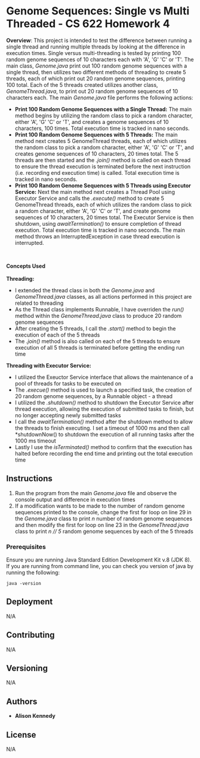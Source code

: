 # Genome Sequences: Single vs Multi Threaded  - CS 622 Homework 4

**Overview**: This project is intended to test the difference between running a single thread and running multiple threads by looking at the difference in execution times. Single versus multi-threading is tested by printing 100 random genome sequences of 10 characters each with 'A', 'G' 'C' or 'T'. The main class, *Genome.java* print out 100 random genome sequences with a single thread, then utilizes two different methods of threading to create 5 threads, each of which print out 20 random genome sequences, printing 100 total. Each of the 5 threads created utilizes another class, *GenomeThread.java*, to print out 20 random genome sequences of 10 characters each. The main *Genome.java* file performs the following actions:

* **Print 100 Random Genome Sequences with a Single Thread:** The main method begins by utilizing the random class to pick a random character, either 'A', 'G' 'C' or 'T', and creates a genome sequences of 10 characters, 100 times. Total execution time is tracked in nano seconds. 
* **Print 100 Random Genome Sequences with 5 Threads:** The main method next creates 5 GenomeThread threads, each of which utilizes the random class to pick a random character, either 'A', 'G' 'C' or 'T', and creates genome sequences of 10 characters, 20 times total. The 5 threads are then started and the *.join()* method is called on each thread to ensure the thread execution is terminated before the next instruction (i.e. recording end execution time) is called. Total execution time is tracked in nano seconds. 
* **Print 100 Random Genome Sequences with 5 Threads using Executor Service:** Next the main method next creates a Thread Pool using Executor Service and calls the *.execute()* method to create 5 GenomeThread threads, each of which utilizes the random class to pick a random character, either 'A', 'G' 'C' or 'T', and create genome sequences of 10 characters, 20 times total. The Executor Service is then shutdown, using *awaitTermination()* to ensure completion of thread execution. Total execution time is tracked in nano seconds. The main method throws an InterruptedException in case thread execution is interrupted.

<br />

**Concepts Used**
<br />
<br />
**Threading:**
* I extended the thread class in both the *Genome.java* and *GenomeThread.java* classes, as all actions performed in this project are related to threading
* As the Thread class implements Runnable, I have overriden the *run()* method within the *GenomeThread.java* class to produce 20 random genome sequences 
* After creating the 5 threads, I call the *.start()* method to begin the execution of each of the 5 threads
* The *.join()* method is also called on each of the 5 threads to ensure execution of all 5 threads is terminated before getting the ending run time

**Threading with Executor Service:**
* I utilized the Exeuctor Service interface that allows the maintenance of a pool of threads for tasks to be executed on  
* The *.execue()* method is used to launch a specified task, the creation of 20 random genome sequences, by a Runnable object - a thread
* I utilized the *.shutdown()* method to shutdown the Executor Service after thread execution, allowing the execution of submitted tasks to finish, but no longer accepting newly submitted tasks
* I call the *awaitTermination()* method after the shutdown method to allow the threads to finish executing. I set a timeout of 1000 ms and then call *shutdownNow() to shutdown the execution of all running tasks after the 1000 ms timeout 
* Lastly I use the *isTerminated()* method to confirm that the execution has halted before recording the end time and printing out the total execution time

## Instructions 

1. Run the program from the main *Genome.java* file and observe the console output and difference in execution times
2. If a modification wants to be made to the number of random genome sequences printed to the console, change the first for loop on line 29 in the *Genome.java* class to print *n* number of random genome sequences and then modify the first for loop on line 23 in the *GenomeThread.java* class to print *n // 5* random genome sequences by each of the 5 threads

### Prerequisites

Ensure you are running Java Standard Edition Development Kit v.8 (JDK 8). If you are running from command line, you can check you version of java by running the following:

```
java -version 
```

## Deployment

N/A

## Contributing

N/A

## Versioning

N/A

## Authors

* **Alison Kennedy** 


## License


N/A

